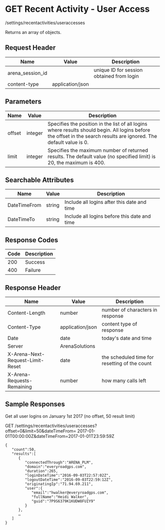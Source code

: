 # GET Recent Activity - User Access


/settings/recentactivities/useraccesses

Returns an array of  objects.

## Request Header

| Name<br> | Value<br> | Description<br> |
|  --- |  --- |  --- | 
| arena_session_id<br> |   | unique ID for session obtained from login<br> |
| content\-type<br> | application/json<br> |   |

## Parameters

| Name<br> | Value<br> | Description<br> |
|  --- |  --- |  --- | 
| offset<br> | integer<br> | Specifies the position in the list of all logins where results should begin. All logins before the offset in the search results are ignored. The default value is 0.<br> |
| limit<br> | integer<br> | Specifies the maximum number of returned results. The default value \(no specified limit\) is 20, the maximum is 400.<br> |

## Searchable Attributes

| Name<br> | Value<br> | Description<br> |
|  --- |  --- |  --- | 
| DateTimeFrom<br> | string<br> | Include all logins after this date and time<br> |
| DateTimeTo<br> | string<br> | Include all logins before this date and time<br> |

## Response Codes

| Code<br> | Description<br> |
|  --- |  --- | 
| 200<br> | Success<br> |
| 400<br> | Failure<br> |

## Response Header

| Name<br> | Value<br> | Description<br> |
|  --- |  --- |  --- | 
| Content\-Length<br> | number<br> | number of characters in response<br> |
| Content\-Type<br> | application/json<br> | content type of response<br> |
| Date<br> | date<br> | today's date and time<br> |
| Server<br> | ArenaSolutions<br> |   |
| X\-Arena\-Next\-Request\-Limit\-Reset<br> | date<br> | the scheduled time for resetting of the count<br> |
| X\-Arena\-Requests\-Remaining<br> | number<br> | how many calls left<br> |

## Sample Responses
Get all user logins on January 1st 2017 \(no offset, 50 result limit\)



GET /settings/recentactivities/useraccesses?offset=0&limit=50&dateTimeFrom= 2017\-01\-01T00:00:00Z&dateTimeFrom=2017\-01\-01T23:59:59Z

```
{  
   "count":50,
   "results":[  
      {  
         "connectedThrough":"ARENA_PLM",
         "domain":"everyroadgps.com",
         "duration":265,
         "loginDateTime":"2016-09-03T22:57:02Z",
         "logoutDateTime":"2016-09-03T22:59:12Z",
         "originatingIp":"71.94.69.211",
         "user":{  
            "email":"hwalker@everyroadgps.com",
            "fullName":"Heidi Walker",
            "guid":"7P9S6379K1KUDW8FUIY9"
         }
      },
      …
   ]
}
```

